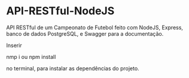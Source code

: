 # API-RESTful-NodeJS
API RESTful de um Campeonato de Futebol feito com NodeJS, Express, banco de dados PostgreSQL, e Swagger para a documentação.

Inserir 

nmp i ou npm install

no terminal, para instalar as dependências do projeto.
